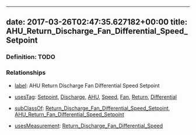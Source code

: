 
---
date: 2017-03-26T02:47:35.627182+00:00
title: AHU_Return_Discharge_Fan_Differential_Speed_Setpoint
---
### Definition: TODO

### Relationships

* [label](http://www.w3.org/2000/01/rdf-schema#label): AHU Return Discharge Fan Differential Speed Setpoint

* [usesTag](https://brickschema.org/schema/1.0/BrickFrame#usesTag): [Setpoint](https://brickschema.org/schema/1.0/BrickTag#Setpoint), [Discharge](https://brickschema.org/schema/1.0/BrickTag#Discharge), [AHU](https://brickschema.org/schema/1.0/BrickTag#AHU), [Speed](https://brickschema.org/schema/1.0/BrickTag#Speed), [Fan](https://brickschema.org/schema/1.0/BrickTag#Fan), [Return](https://brickschema.org/schema/1.0/BrickTag#Return), [Differential](https://brickschema.org/schema/1.0/BrickTag#Differential)

* [subClassOf](http://www.w3.org/2000/01/rdf-schema#subClassOf): [Return_Discharge_Fan_Differential_Speed_Setpoint](https://brickschema.org/schema/1.0/Brick#Return_Discharge_Fan_Differential_Speed_Setpoint), [AHU_Return_Fan_Differential_Speed_Setpoint](https://brickschema.org/schema/1.0/Brick#AHU_Return_Fan_Differential_Speed_Setpoint)

* [usesMeasurement](https://brickschema.org/schema/1.0/BrickFrame#usesMeasurement): [Return_Discharge_Fan_Differential_Speed](https://brickschema.org/schema/1.0/Brick#Return_Discharge_Fan_Differential_Speed)

